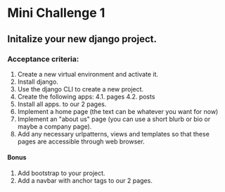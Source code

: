 # Mini Challenge 1

## Initalize your new django project.

### Acceptance criteria:
1. Create a new virtual environment and activate it.
2. Install django.
3. Use the django CLI to create a new project.
4. Create the following apps:
4.1. pages
4.2. posts
5. Install all apps.
to our 2 pages.
6. Implement a home page (the text can be whatever you want for now)
7. Implement an "about us" page (you can use a short blurb or bio or maybe a company page).
8. Add any necessary urlpatterns,  views and templates so that these pages are accessible
through web browser.

#### Bonus
1. Add bootstrap to your project.
2. Add a navbar with anchor tags to our 2 pages.

